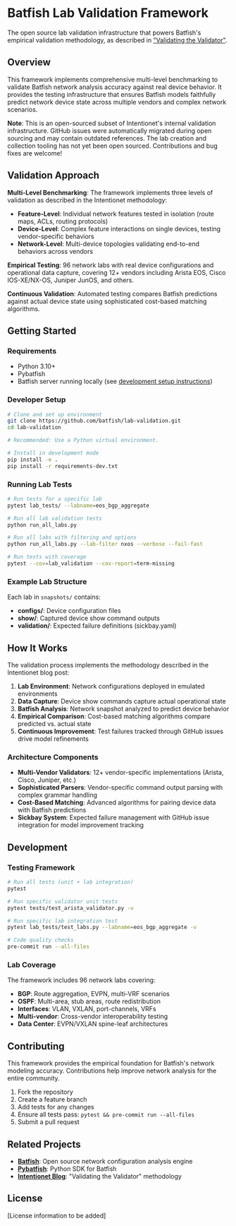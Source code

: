 # Batfish Lab Validation Framework

The open source lab validation infrastructure that powers Batfish's empirical validation methodology, as described in ["Validating the Validator"](https://batfish.org/2020/12/18/validating-the-validator.html).

## Overview

This framework implements comprehensive multi-level benchmarking to validate Batfish network analysis accuracy against real device behavior. It provides the testing infrastructure that ensures Batfish models faithfully predict network device state across multiple vendors and complex network scenarios.

**Note**: This is an open-sourced subset of Intentionet's internal validation infrastructure. GitHub issues were automatically migrated during open sourcing and may contain outdated references. The lab creation and collection tooling has not yet been open sourced. Contributions and bug fixes are welcome!

## Validation Approach

**Multi-Level Benchmarking**: The framework implements three levels of validation as described in the Intentionet methodology:

- **Feature-Level**: Individual network features tested in isolation (route maps, ACLs, routing protocols)
- **Device-Level**: Complex feature interactions on single devices, testing vendor-specific behaviors
- **Network-Level**: Multi-device topologies validating end-to-end behaviors across vendors

**Empirical Testing**: 96 network labs with real device configurations and operational data capture, covering 12+ vendors including Arista EOS, Cisco IOS-XE/NX-OS, Juniper JunOS, and others.

**Continuous Validation**: Automated testing compares Batfish predictions against actual device state using sophisticated cost-based matching algorithms.

## Getting Started

### Requirements

- Python 3.10+
- Pybatfish
- Batfish server running locally (see [development setup instructions](https://github.com/batfish/batfish/tree/master/docs/development))

### Developer Setup

```bash
# Clone and set up environment
git clone https://github.com/batfish/lab-validation.git
cd lab-validation

# Recommended: Use a Python virtual environment.

# Install in development mode
pip install -e .
pip install -r requirements-dev.txt
```

### Running Lab Tests

```bash
# Run tests for a specific lab
pytest lab_tests/ --labname=eos_bgp_aggregate

# Run all lab validation tests
python run_all_labs.py

# Run all labs with filtering and options
python run_all_labs.py --lab-filter nxos --verbose --fail-fast

# Run tests with coverage
pytest --cov=lab_validation --cov-report=term-missing
```

### Example Lab Structure

Each lab in `snapshots/` contains:

- **configs/**: Device configuration files
- **show/**: Captured device show command outputs
- **validation/**: Expected failure definitions (sickbay.yaml)

## How It Works

The validation process implements the methodology described in the Intentionet blog post:

1. **Lab Environment**: Network configurations deployed in emulated environments
2. **Data Capture**: Device show commands capture actual operational state
3. **Batfish Analysis**: Network snapshot analyzed to predict device behavior
4. **Empirical Comparison**: Cost-based matching algorithms compare predicted vs. actual state
5. **Continuous Improvement**: Test failures tracked through GitHub issues drive model refinements

### Architecture Components

- **Multi-Vendor Validators**: 12+ vendor-specific implementations (Arista, Cisco, Juniper, etc.)
- **Sophisticated Parsers**: Vendor-specific command output parsing with complex grammar handling
- **Cost-Based Matching**: Advanced algorithms for pairing device data with Batfish predictions
- **Sickbay System**: Expected failure management with GitHub issue integration for model improvement tracking

## Development

### Testing Framework

```bash
# Run all tests (unit + lab integration)
pytest

# Run specific validator unit tests
pytest tests/test_arista_validator.py -v

# Run specific lab integration test
pytest lab_tests/test_labs.py --labname=eos_bgp_aggregate -v

# Code quality checks
pre-commit run --all-files
```

### Lab Coverage

The framework includes 96 network labs covering:

- **BGP**: Route aggregation, EVPN, multi-VRF scenarios
- **OSPF**: Multi-area, stub areas, route redistribution
- **Interfaces**: VLAN, VXLAN, port-channels, VRFs
- **Multi-vendor**: Cross-vendor interoperability testing
- **Data Center**: EVPN/VXLAN spine-leaf architectures

## Contributing

This framework provides the empirical foundation for Batfish's network modeling accuracy. Contributions help improve network analysis for the entire community.

1. Fork the repository
2. Create a feature branch
3. Add tests for any changes
4. Ensure all tests pass: `pytest && pre-commit run --all-files`
5. Submit a pull request

## Related Projects

- **[Batfish](https://github.com/batfish/batfish)**: Open source network configuration analysis engine
- **[Pybatfish](https://github.com/batfish/pybatfish)**: Python SDK for Batfish
- **[Intentionet Blog](https://batfish.org/2020/12/18/validating-the-validator.html)**: "Validating the Validator" methodology

## License

[License information to be added]
